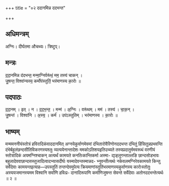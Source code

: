 +++
title = "०२ ददानमिन्न ददभन्त"

+++
## अधिमन्त्रम्
अग्निः। दीर्घतमा औचथ्यः। त्रिष्टुप्।

## मन्त्रः
द॒दा॒नमिन्न द॑दभन्त॒ मन्मा॒ग्निर्वरू॑थं॒ मम॒ तस्य॑ चाकन् ।  
जु॒षन्त॒ विश्वा॑न्यस्य॒ कर्मोप॑स्तुतिं॒ भर॑माणस्य का॒रोः ॥

## पदपाठः
द॒दा॒नम् । इत् । न । द॒द॒भ॒न्त॒ । मन्म॑ । अ॒ग्निः । वरू॑थम् । मम॑ । तस्य॑ । चा॒क॒न् ।  
जु॒षन्त॑ । विश्वा॑नि । अ॒स्य॒ । कर्म॑ । उप॑ऽस्तुतिम् । भर॑माणस्य । का॒रोः ॥

## भाष्यम्
मन्ममननीयंस्तोत्रं हविरादिकंवाददानमित् अग्नयेकुर्वाणमेवमां दंभितारोवैरिणोनददभन्त दंभितुं हिंसितुन्नप्रभवन्ति दंभेर्बहुलंछन्दसीतिविकरणस्यश्लुः व्यत्ययेनान्तादेशः ममकोऽतिशयइतिउच्यते तस्यप्रदातुर्ममवरूथं वरणीयं स्तोत्रादिकं अयमग्निश्चाकन् अत्यर्थं कामयते कनतिःकान्तिकर्मा अस्मा- द्यङ्लुगन्ताल्लङि छान्दसोडभावः बहुलादेववाछान्दसस्तुजादित्वादभ्यासदीर्घः यस्मादेवन्तस्मान्नद- भ्नुवन्तीत्यर्थः नकेवलमग्निरेवकामयते किन्तु सर्वेदेवाः कामयन्तइत्याह—उपस्तुतिं तन्तन्देवमुपेत्य क्रियमाणांस्तुतिंभरमाणस्यकुर्वाणस्य कारोःस्तोतुः अस्ययजमानस्यमम विश्वानि सर्वाणि हविःप्र- दानादिरूपाणि कर्माणिजुषन्त सेवन्ते सर्वेदेवाः अतोनददभन्तेत्यर्थः ॥ २ ॥